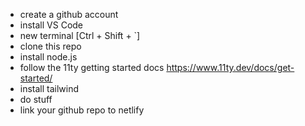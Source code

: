- create a github account
- install VS Code
- new terminal [Ctrl + Shift + `]
- clone this repo
- install node.js
- follow the 11ty getting started docs https://www.11ty.dev/docs/get-started/
- install tailwind
- do stuff
- link your github repo to netlify
